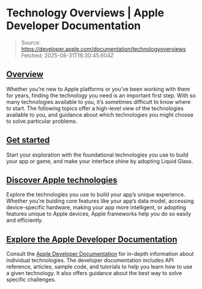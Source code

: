 # Technology Overviews | Apple Developer Documentation

> Source: https://developer.apple.com/documentation/technologyoverviews
> Fetched: 2025-08-31T18:30:45.604Z

## [Overview](https://developer.apple.com/documentation/technologyoverviews#overview)

Whether you’re new to Apple platforms or you’ve been working with them for years, finding the technology you need is an important first step. With so many technologies available to you, it’s sometimes difficult to know where to start. The following topics offer a high-level view of the technologies available to you, and guidance about which technologies you might choose to solve particular problems.

## [Get started](https://developer.apple.com/documentation/technologyoverviews#Get-started)

Start your exploration with the foundational technologies you use to build your app or game, and make your interface shine by adopting Liquid Glass.

## [Discover Apple technologies](https://developer.apple.com/documentation/technologyoverviews#Discover-Apple-technologies)

Explore the technologies you use to build your app’s unique experience. Whether you’re buiding core features like your app’s data model, accessing device-specific hardware, making your app more intelligent, or adopting features unique to Apple devices, Apple frameworks help you do so easily and efficiently.

## [Explore the Apple Developer Documentation](https://developer.apple.com/documentation/technologyoverviews#Explore-the-Apple-Developer-Documentation)

Consult the [Apple Developer Documentation](https://developer.apple.com/documentation/) for in-depth information about individual technologies. The developer documentation includes API reference, articles, sample code, and tutorials to help you learn how to use a given technology. It also offers guidance about the best way to solve specific challenges.
